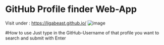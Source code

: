 # GitHub Profile finder Web-App
Visit under : https://ligabeast.github.io/
![image](https://user-images.githubusercontent.com/114762651/227513921-d95bb001-1924-4358-833f-2b443ff63ded.png)

#How to use
Just type in the GitHub-Username of that profile you want to search and submit with Enter
